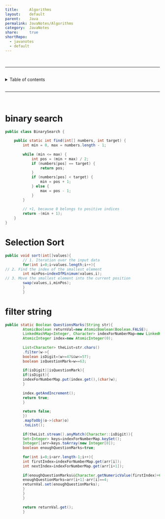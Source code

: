 ```yaml
---  
title:     Algorithms              
layout:    default              
parent:    Java              
permalink: JavaNotes/Algorithms              
category:  JavaNotes              
share:     true              
shortRepo:            
  - javanotes            
  - default              
---  
```

    
<br/>            
    
***                  
    
<br/>                  
    
<details markdown="block">                    
<summary>                    
Table of contents                    
</summary>                    
{: .text-delta }                    
1. TOC                    
{:toc}                    
</details>                    
    
<br/>                    
    
***                    
    
<br/>                    
    
    
# binary search    
    
```java                  
public class BinarySearch {              
              
    public static int find(int[] numbers, int target) {              
        int min = 0, max = numbers.length - 1;              
              
        while (min <= max) {              
            int pos = (min + max) / 2;              
            if (numbers[pos] == target) {              
                return pos;              
            }              
            if (numbers[pos] < target) {              
                min = pos + 1;              
            } else {              
                max = pos - 1;              
            }              
        }              
              
        // +1, because 0 belongs to positive indices                  
        return -(min + 1);              
    }              
}                  
```                  
    
# Selection Sort    
    
```java                  
public void sort(int[]values){              
        // 1. Iteration over the input data                   
        for(int i=0;i<values.length;i++){              
// 2. Find the index of the smallest element                          
        int minPos=indexOfMinimum(values,i);              
// 3. Move the smallest element into the current position                          
        swap(values,i,minPos);              
        }              
        }                  
```                  
    
# filter string    
    
```java                  
public static Boolean QuestionsMarks(String str){              
        AtomicBoolean returnVal=new AtomicBoolean(Boolean.FALSE);              
        LinkedHashMap<Integer, Character> indexForNumberMap=new LinkedHashMap<>();              
        AtomicInteger index=new AtomicInteger(0);              
              
        List<Character> theList=str.chars()              
        .filter(w->{              
        boolean isDigit=(w>=47&&w<=57);              
        boolean isQuestionMark=w==63;              
              
        if(isDigit||isQuestionMark){              
        if(isDigit){              
        indexForNumberMap.put(index.get(),(char)w);              
        }              
              
        index.getAndIncrement();              
        return true;              
        }              
              
        return false;              
        })              
        .mapToObj(o->(char)o)              
        .toList();              
              
        if(theList.stream().anyMatch(Character::isDigit)){              
        Set<Integer> keys=indexForNumberMap.keySet();              
        Integer[]arr=keys.toArray(new Integer[0]);              
        boolean enoughQuestionMarks=true;              
              
        for(int i=0;i<arr.length-1;i++){              
        int firstIndex=indexForNumberMap.get(arr[i]);              
        int nextIndex=indexForNumberMap.get(arr[i+1]);              
              
        if(enoughQuestionMarks&&Character.getNumericValue(firstIndex)+Character.getNumericValue(nextIndex)==10){              
        enoughQuestionMarks=arr[i+1]-arr[i]==4;              
        returnVal.set(enoughQuestionMarks);              
        }              
        }              
        }              
              
        return returnVal.get();              
        }                  
```    
